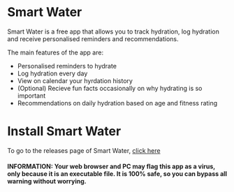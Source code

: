 # Smart Water
Smart Water is a free app that allows you to track hydration, log hydration and receive personalised reminders and recommendations.

The main features of the app are:
- Personalised reminders to hydrate
- Log hydration every day
- View on calendar your hyrdation history
- (Optional) Recieve fun facts occasionally on why hydrating is so important
- Recommendations on daily hydration based on age and fitness rating

# Install Smart Water
To go to the releases page of Smart Water, [click here](https://github.com/Blake-Tourneur/Smart-Water/releases)
#### INFORMATION: Your web browser and PC may flag this app as a virus, only because it is an executable file. It is 100% safe, so you can bypass all warning without worrying.
